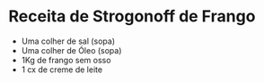# Receita de Strogonoff de Frango

- Uma colher de sal (sopa)
- Uma colher de Óleo (sopa)
- 1Kg de frango sem osso
- 1 cx de creme de leite